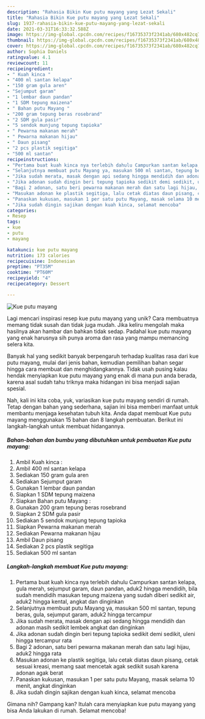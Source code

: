 ```yaml
---
description: "Rahasia Bikin Kue putu mayang yang Lezat Sekali"
title: "Rahasia Bikin Kue putu mayang yang Lezat Sekali"
slug: 1937-rahasia-bikin-kue-putu-mayang-yang-lezat-sekali
date: 2021-03-31T16:33:32.588Z
image: https://img-global.cpcdn.com/recipes/f16735373f2341ab/680x482cq70/kue-putu-mayang-foto-resep-utama.jpg
thumbnail: https://img-global.cpcdn.com/recipes/f16735373f2341ab/680x482cq70/kue-putu-mayang-foto-resep-utama.jpg
cover: https://img-global.cpcdn.com/recipes/f16735373f2341ab/680x482cq70/kue-putu-mayang-foto-resep-utama.jpg
author: Sophia Daniels
ratingvalue: 4.1
reviewcount: 11
recipeingredient:
- " Kuah kinca "
- "400 ml santan kelapa"
- "150 gram gula aren"
- "Sejumput garam"
- "1 lembar daun pandan"
- "1 SDM tepung maizena"
- " Bahan putu Mayang "
- "200 gram tepung beras rosebrand"
- "2 SDM gula pasir"
- "5 sendok munjung tepung tapioka"
- " Pewarna makanan merah"
- " Pewarna makanan hijau"
- " Daun pisang"
- "2 pcs plastik segitiga"
- "500 ml santan"
recipeinstructions:
- "Pertama buat kuah kinca nya terlebih dahulu Campurkan santan kelapa, gula merah, sejumput garam, daun pandan, aduk2 hingga mendidih, bila sudah mendidih masukan tepung maizena yang sudah diberi sedikit air, aduk2 hingga kental, angkat dan dinginkan"
- "Selanjutnya membuat putu Mayang ya, masukan 500 ml santan, tepung beras, gula, sejumput garam, aduk2 hingga tercampur"
- "Jika sudah merata, masak dengan api sedang hingga mendidih dan adonan masih sedikit lembek angkat dan dinginkan"
- "Jika adonan sudah dingin beri tepung tapioka sedikit demi sedikit, uleni hingga tercampur rata"
- "Bagi 2 adonan, satu beri pewarna makanan merah dan satu lagi hijau, aduk2 hingga rata"
- "Masukan adonan ke plastik segitiga, lalu cetak diatas daun pisang, cetak sesuai kreasi, memang saat mencetak agak sedikit susah karena adonan agak berat"
- "Panaskan kukusan, masukan 1 per satu putu Mayang, masak selama 10 menit, angkat dinginkan"
- "Jika sudah dingin sajikan dengan kuah kinca, selamat mencoba"
categories:
- Resep
tags:
- kue
- putu
- mayang

katakunci: kue putu mayang 
nutrition: 173 calories
recipecuisine: Indonesian
preptime: "PT35M"
cooktime: "PT60M"
recipeyield: "4"
recipecategory: Dessert

---
```



![Kue putu mayang](https://img-global.cpcdn.com/recipes/f16735373f2341ab/680x482cq70/kue-putu-mayang-foto-resep-utama.jpg)

Lagi mencari inspirasi resep kue putu mayang yang unik? Cara membuatnya memang tidak susah dan tidak juga mudah. Jika keliru mengolah maka hasilnya akan hambar dan bahkan tidak sedap. Padahal kue putu mayang yang enak harusnya sih punya aroma dan rasa yang mampu memancing selera kita.



Banyak hal yang sedikit banyak berpengaruh terhadap kualitas rasa dari kue putu mayang, mulai dari jenis bahan, kemudian pemilihan bahan segar hingga cara membuat dan menghidangkannya. Tidak usah pusing kalau hendak menyiapkan kue putu mayang yang enak di mana pun anda berada, karena asal sudah tahu triknya maka hidangan ini bisa menjadi sajian spesial.


Nah, kali ini kita coba, yuk, variasikan kue putu mayang sendiri di rumah. Tetap dengan bahan yang sederhana, sajian ini bisa memberi manfaat untuk membantu menjaga kesehatan tubuh kita. Anda dapat membuat Kue putu mayang menggunakan 15 bahan dan 8 langkah pembuatan. Berikut ini langkah-langkah untuk membuat hidangannya.

<!--inarticleads1-->

##### Bahan-bahan dan bumbu yang dibutuhkan untuk pembuatan Kue putu mayang:

1. Ambil  Kuah kinca :
1. Ambil 400 ml santan kelapa
1. Sediakan 150 gram gula aren
1. Sediakan Sejumput garam
1. Gunakan 1 lembar daun pandan
1. Siapkan 1 SDM tepung maizena
1. Siapkan  Bahan putu Mayang :
1. Gunakan 200 gram tepung beras rosebrand
1. Siapkan 2 SDM gula pasir
1. Sediakan 5 sendok munjung tepung tapioka
1. Siapkan  Pewarna makanan merah
1. Sediakan  Pewarna makanan hijau
1. Ambil  Daun pisang
1. Sediakan 2 pcs plastik segitiga
1. Sediakan 500 ml santan




<!--inarticleads2-->

##### Langkah-langkah membuat Kue putu mayang:

1. Pertama buat kuah kinca nya terlebih dahulu Campurkan santan kelapa, gula merah, sejumput garam, daun pandan, aduk2 hingga mendidih, bila sudah mendidih masukan tepung maizena yang sudah diberi sedikit air, aduk2 hingga kental, angkat dan dinginkan
1. Selanjutnya membuat putu Mayang ya, masukan 500 ml santan, tepung beras, gula, sejumput garam, aduk2 hingga tercampur
1. Jika sudah merata, masak dengan api sedang hingga mendidih dan adonan masih sedikit lembek angkat dan dinginkan
1. Jika adonan sudah dingin beri tepung tapioka sedikit demi sedikit, uleni hingga tercampur rata
1. Bagi 2 adonan, satu beri pewarna makanan merah dan satu lagi hijau, aduk2 hingga rata
1. Masukan adonan ke plastik segitiga, lalu cetak diatas daun pisang, cetak sesuai kreasi, memang saat mencetak agak sedikit susah karena adonan agak berat
1. Panaskan kukusan, masukan 1 per satu putu Mayang, masak selama 10 menit, angkat dinginkan
1. Jika sudah dingin sajikan dengan kuah kinca, selamat mencoba




Gimana nih? Gampang kan? Itulah cara menyiapkan kue putu mayang yang bisa Anda lakukan di rumah. Selamat mencoba!
